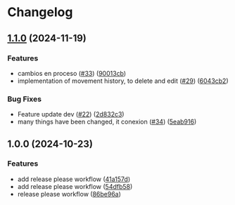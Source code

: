 # Changelog

## [1.1.0](https://github.com/CamilaMontoya1786/DevOps-Grupo6-Fronted/compare/v1.0.0...v1.1.0) (2024-11-19)


### Features

* cambios en proceso ([#33](https://github.com/CamilaMontoya1786/DevOps-Grupo6-Fronted/issues/33)) ([90013cb](https://github.com/CamilaMontoya1786/DevOps-Grupo6-Fronted/commit/90013cb92d00786ca61084cbd01b4bdefd9746b4))
* implementation of movement history, to delete and edit ([#29](https://github.com/CamilaMontoya1786/DevOps-Grupo6-Fronted/issues/29)) ([6043cb2](https://github.com/CamilaMontoya1786/DevOps-Grupo6-Fronted/commit/6043cb2d2fd4534c03a9c54bb6d7be77277ccbdc))


### Bug Fixes

* Feature update dev ([#22](https://github.com/CamilaMontoya1786/DevOps-Grupo6-Fronted/issues/22)) ([2d832c3](https://github.com/CamilaMontoya1786/DevOps-Grupo6-Fronted/commit/2d832c3fb1168de79b24cce075f9ad2d10b732b1))
* many things have been changed, it conexion ([#34](https://github.com/CamilaMontoya1786/DevOps-Grupo6-Fronted/issues/34)) ([5eab916](https://github.com/CamilaMontoya1786/DevOps-Grupo6-Fronted/commit/5eab916d15b90819059ccc34c64d2314f51aedbe))

## 1.0.0 (2024-10-23)


### Features

* add release please workflow ([41a157d](https://github.com/CamilaMontoya1786/DevOps-Grupo6-Fronted/commit/41a157da779a679dfe04eb8fbe7670e764ac289e))
* add release please workflow ([54dfb58](https://github.com/CamilaMontoya1786/DevOps-Grupo6-Fronted/commit/54dfb58caa527b3f87f81ae222374be068ad5b01))
* release please workflow ([86be96a](https://github.com/CamilaMontoya1786/DevOps-Grupo6-Fronted/commit/86be96a9f3110ef1f357a7706423b3e0f6d2fde7))
